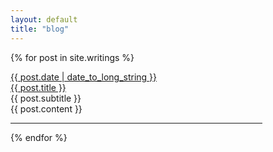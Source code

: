 ```yaml
---
layout: default
title: "blog"
---
```


{% for post in site.writings %}
<div id="work">
	<div id="blog_date" class="post">
		<a href="{{post.url}}">{{ post.date | date_to_long_string }}</a>
	</div>
	<div id="blog_title" class="post">
		<a href="{{post.url}}">{{ post.title }}</a>
	</div>
	<div id="blog_subtitle" class="post">
		{{ post.subtitle }}
	</div>
	<div id="blog_post" class="post">
		{{ post.content }}
	</div>
</div>
<hr width="80%">
{% endfor %}
